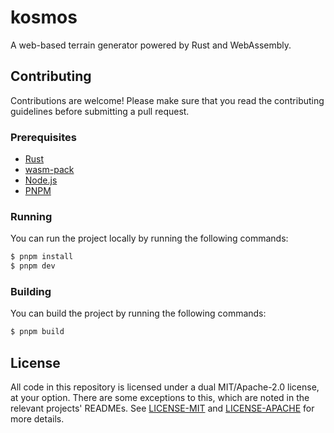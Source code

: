 # kosmos

A web-based terrain generator powered by Rust and WebAssembly.

## Contributing

Contributions are welcome! Please make sure that you read the contributing guidelines before submitting a pull request.

### Prerequisites

- [Rust](https://www.rust-lang.org/tools/install)
- [wasm-pack](https://rustwasm.github.io/wasm-pack/installer/)
- [Node.js](https://nodejs.org/en/download/)
- [PNPM](https://pnpm.io/installation)

### Running

You can run the project locally by running the following commands:

```bash
$ pnpm install
$ pnpm dev
```

### Building

You can build the project by running the following commands:

```bash
$ pnpm build
```

## License

All code in this repository is licensed under a dual MIT/Apache-2.0 license, at your option. There are some exceptions to this, which are noted in the relevant projects' READMEs. See [LICENSE-MIT](LICENSE-MIT) and [LICENSE-APACHE](LICENSE-APACHE) for more details.
